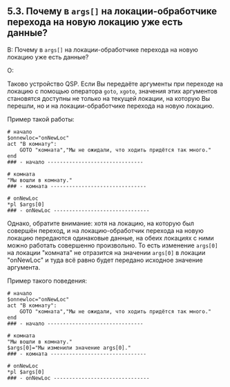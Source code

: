 ## 5.3. Почему в `args[]` на локации-обработчике перехода на новую локацию уже есть данные?
<!-- [:faq_05_03] -->
В: Почему в `args[]` на локации-обработчике перехода на новую локацию уже есть данные?

О:

Таково устройство QSP. Если Вы передаёте аргументы при переходе на локацию с помощью оператора `goto`, `xgoto`, значения этих аргументов становятся доступны не только на текущей локации, на которую Вы перешли, но и на локации-обработчике перехода на новую локацию.

Пример такой работы:
```qsp
# начало
$onnewloc="onNewLoc"
act "В комнату":
	GOTO "комната","Мы не ожидали, что ходить придётся так много."
end
### - начало -------------------------------

# комната
"Мы вошли в комнату."
### - комната -------------------------------

# onNewLoc
*pl $args[0]
### - onNewLoc -------------------------------
```
Однако, обратите внимание: хотя на локацию, на которую был совершён переход, и на локацию-обработчик перехода на новую локацию передаются одинаковые данные, на обеих локациях с ними можно работать совершенно произвольно. То есть изменение `args[0]` на локации "комната" не отразится на значении `args[0]` в локации "onNewLoc" и туда всё равно будет передано исходное значение аргумента.

Пример такого поведения:
```qsp
# начало
$onnewloc="onNewLoc"
act "В комнату":
	GOTO "комната","Мы не ожидали, что ходить придётся так много."
end
### - начало -------------------------------

# комната
"Мы вошли в комнату."
$args[0]="Мы изменили значение args[0]."
### - комната -------------------------------

# onNewLoc
*pl $args[0]
### - onNewLoc -------------------------------
```
